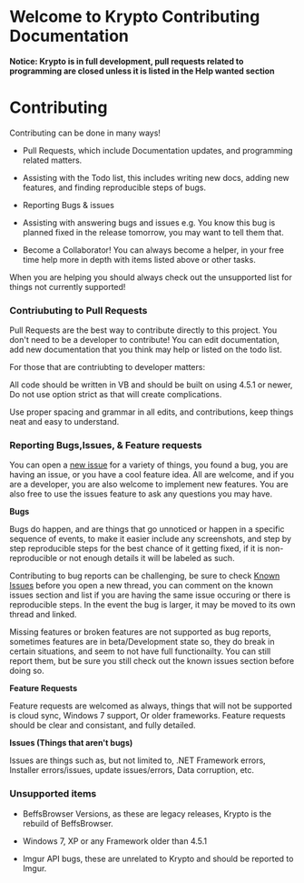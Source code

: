 # Welcome to Krypto Contributing Documentation

**Notice: Krypto is in full development, pull requests related to programming are closed unless it is listed in the Help wanted section** 

# Contributing 

Contributing can be done in many ways! 

- Pull Requests, which include Documentation updates, and programming related matters. 

- Assisting with the Todo list, this includes writing new docs, adding new features, and finding reproducible steps of bugs. 

- Reporting Bugs & issues

- Assisting with answering bugs and issues e.g. You know this bug is planned fixed in the release tomorrow, you may want to tell them that. 

- Become a Collaborator! You can always become a helper, in your free time help more in depth with items listed above or other tasks. 

When you are helping you should always check out the unsupported list for things not currently supported!

### Contriubuting to Pull Requests

Pull Requests are the best way to contribute directly to this project. You don't need to be a developer to contribute! You can edit documentation, add new documentation that you think may help or listed on the todo list. 

For those that are contriubting to developer matters: 

All code should be written in VB and should be built on using 4.5.1 or newer, Do not use option strict as that will create complications. 

Use proper spacing and grammar in all edits, and contributions, keep things neat and easy to understand. 

### Reporting Bugs,Issues, & Feature requests

You can open a [new issue](https://github.com/jdc20181/Krypto/issues/new) for a variety of things, you found a bug, you are having an issue, or you have a cool feature idea. All are welcome, and if you are a developer, you are also welcome to implement new features. You are also free to use the issues feature to ask any questions you may have. 

**Bugs** 

Bugs do happen, and are things that go unnoticed or happen in a specific sequence of events, to make it easier include any screenshots, and step by step reproducible steps for the best chance of it getting fixed, if it is non-reproducible or not enough details it will be labeled as such. 

Contributing to bug reports can be challenging, be sure to check [Known Issues](https://github.com/jdc20181/Krypto/issues/1) before you open a new thread, you can comment on the known issues section and list if you are having the same issue occuring or there is reproducible steps. In the event the bug is larger, it may be moved to its own thread and linked. 

Missing features or broken features are not supported as bug reports, sometimes features are in beta/Development state so, they do break in certain situations, and seem to not have full functionailty. You can still report them, but be sure you still check out the known issues section before doing so. 


**Feature Requests** 


Feature requests are welcomed as always, things that will not be supported is cloud sync, Windows 7 support, Or older frameworks. Feature requests should be clear and consistant, and fully detailed. 


**Issues (Things that aren't bugs)**

Issues are things such as, but not limited to, .NET Framework errors, Installer errors/issues, update issues/errors, Data corruption, etc. 



### Unsupported items

- BeffsBrowser Versions, as these are legacy releases, Krypto is the rebuild of BeffsBrowser. 



- Windows 7, XP or any Framework older than 4.5.1

- Imgur API bugs, these are unrelated to Krypto and should be reported to Imgur. 

